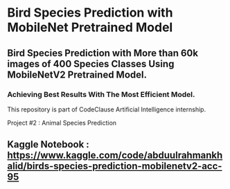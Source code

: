 # Bird Species Prediction with MobileNet Pretrained Model
## Bird Species Prediction with More than 60k images of 400 Species Classes Using MobileNetV2 Pretrained Model.
### Achieving Best Results With The Most Efficient Model.
This repository is part of CodeClause Artificial Intelligence internship.

Project #2 : Animal Species Prediction 

## Kaggle Notebook : https://www.kaggle.com/code/abduulrahmankhalid/birds-species-prediction-mobilenetv2-acc-95
